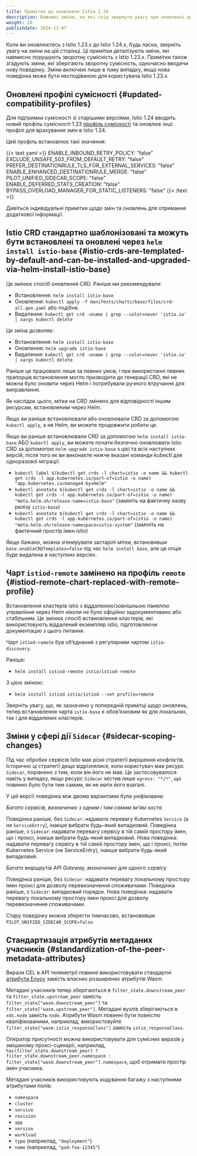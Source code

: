 ```yaml
---
title: Примітки до оновлення Istio 1.24
description: Важливі зміни, на які слід звернути увагу при оновленні до Istio 1.24.0.
weight: 20
publishdate: 2024-11-07
---
```


Коли ви оновлюєтесь з Istio 1.23.x до Istio 1.24.x, будь ласка, зверніть увагу на зміни на цій сторінці. Ці примітки деталізують зміни, які навмисно порушують зворотну сумісність з Istio 1.23.x. Примітки також згадують зміни, які зберігають зворотну сумісність, одночасно вводячи нову поведінку. Зміни включені лише в тому випадку, якщо нова поведінка може бути несподіваною для користувача Istio 1.23.x.

## Оновлені профілі сумісності {#updated-compatibility-profiles}

Для підтримки сумісності зі старішими версіями, Istio 1.24 вводить новий профіль сумісності 1.23 [профіль сумісності](/docs/setup/additional-setup/compatibility-versions/) та оновлює інші профілі для врахування змін в Istio 1.24.

Цей профіль встановлює такі значення:

{{< text yaml >}}
ENABLE_INBOUND_RETRY_POLICY: "false"
EXCLUDE_UNSAFE_503_FROM_DEFAULT_RETRY: "false"
PREFER_DESTINATIONRULE_TLS_FOR_EXTERNAL_SERVICES: "false"
ENABLE_ENHANCED_DESTINATIONRULE_MERGE: "false"
PILOT_UNIFIED_SIDECAR_SCOPE: "false"
ENABLE_DEFERRED_STATS_CREATION: "false"
BYPASS_OVERLOAD_MANAGER_FOR_STATIC_LISTENERS: "false"
{{< /text >}}

Дивіться індивідуальні примітки щодо змін та оновлень для отримання додаткової інформації.

## Istio CRD стандартно шаблонізовані та можуть бути встановлені та оновлені через `helm install istio-base` {#istio-crds-are-templated-by-default-and-can-be-installed-and-upgraded-via-helm-install-istio-base}

Це змінює спосіб оновлення CRD. Раніше ми рекомендували:

- Встановлення: `helm install istio-base`
- Оновлення: `kubectl apply -f manifests/charts/base/files/crd-all.gen.yaml` або подібне.
- Видалення: `kubectl get crd -oname | grep --color=never 'istio.io' | xargs kubectl delete`

Ця зміна дозволяє:

- Встановлення: `helm install istio-base`
- Оновлення: `helm upgrade istio-base`
- Видалення: `kubectl get crd -oname | grep --color=never 'istio.io' | xargs kubectl delete`

Раніше це працювало лише за певних умов, і при використанні певних прапорців встановлення могло призводити до генерації CRD, які не можна було оновити через Helm і потребували ручного втручання для виправлення.

Як наслідок цього, мітки на CRD змінено для відповідності іншим ресурсам, встановленим через Helm.

Якщо ви раніше встановлювали або оновлювали CRD за допомогою `kubectl apply`, а не Helm, ви можете продовжити робити це.

Якщо ви раніше встановлювали CRD за допомогою `helm install istio-base` АБО `kubectl apply`, ви можете почати безпечно оновлювати Istio CRD за допомогою `helm upgrade istio-base` з цієї та всіх наступних версій, після того як ви виконаєте нижче вказані команди kubectl для одноразової міграції:

- `kubectl label $(kubectl get crds -l chart=istio -o name && kubectl get crds -l app.kubernetes.io/part-of=istio -o name) "app.kubernetes.io/managed-by=Helm"`
- `kubectl annotate $(kubectl get crds -l chart=istio -o name && kubectl get crds -l app.kubernetes.io/part-of=istio -o name) "meta.helm.sh/release-name=istio-base"` (замініть на фактичну назву релізу `istio-base`)
- `kubectl annotate $(kubectl get crds -l chart=istio -o name && kubectl get crds -l app.kubernetes.io/part-of=istio -o name) "meta.helm.sh/release-namespace=istio-system"` (замініть на фактичний простір імен istio)

Якщо бажано, можна згенерувати застарілі мітки, встановивши `base.enableCRDTemplates=false` під час `helm install base`, але ця опція буде видалена в наступних версіях.

## Чарт `istiod-remote` замінено на профіль `remote` {#istiod-remote-chart-replaced-with-remote-profile}

Встановлення кластерів istio з віддаленою/зовнішньою панеллю управління через Helm ніколи не було офіційно задокументовано або стабільним. Це змінює спосіб встановлення кластерів, які використовують віддалений екземпляр istio, підготовляючи документацію з цього питання.

Чарт `istiod-remote` був обʼєднаний з регулярним чартом `istio-discovery`.

Раніше:

- `helm install istiod-remote istio/istiod-remote`

З цією зміною:

- `helm install istiod istio/istiod --set profile=remote`

Зверніть увагу, що, як зазначено у попередній примітці щодо оновлень, тепер встановлення чарта `istio-base` є обовʼязковим як для локальних, так і для віддалених кластерів.

## Зміни у сфері дії `Sidecar` {#sidecar-scoping-changes}

Під час обробки сервісів Istio має різні стратегії вирішення конфліктів. Історично ці стратегії дещо відрізнялися, коли користувач мав ресурс `Sidecar`, порівняно з тим, коли він його не мав. Це застосовувалося навіть у випадку, якщо ресурс `Sidecar` містив лише `egress: "*/*"`, що повинно було бути тим самим, як не мати його взагалі.

У цій версії поведінка між двома варіантами була уніфікована:

*Багато сервісів, визначених з одним і тим самим ім'ям хоста*

Поведінка раніше, без `Sidecar`: надавати перевагу Kubernetes `Service` (а не `ServiceEntry`), інакше вибрати будь-який випадковий. Поведінка раніше, з `Sidecar`: надавати перевагу сервісу в тій самій простору імен, що і проксі, інакше вибрати будь-який випадковий. Нова поведінка: надавати перевагу сервісу в тій самій простору імен, що і проксі, потім Kubernetes Service (не ServiceEntry), інакше вибрати будь-який випадковий.

*Багато маршрутів API Gateway, визначених для одного сервісу*

Поведінка раніше, без `Sidecar`: надавати перевагу локальному простору імен проксі для дозволу перевизначення споживачами. Поведінка раніше, з `Sidecar`: випадковий порядок. Нова поведінка: надавати перевагу локальному простору імен проксі для дозволу перевизначення споживачами.

Стару поведінку можна зберегти тимчасово, встановивши `PILOT_UNIFIED_SIDECAR_SCOPE=false`.

## Стандартизація атрибутів метаданих учасників {#standardization-of-the-peer-metadata-attributes}

Вирази CEL в API телеметрії повинні використовувати стандартні [атрибути Envoy](https://www.envoyproxy.io/docs/envoy/latest/intro/arch_overview/advanced/attributes) замість власних розширених атрибутів Wasm.

Метадані учасників тепер зберігаються в `filter_state.downstream_peer` та `filter_state.upstream_peer` замість `filter_state["wasm.downstream_peer"]` та `filter_state["wasm.upstream_peer"]`. Метадані вузлів зберігаються в `xds.node` замість `node`. Атрибути Wasm повинні бути повністю кваліфікованими, наприклад, використовуйте `filter_state["wasm.istio_responseClass"]` замість `istio_responseClass`.

Оператор присутності можна використовувати для сумісних виразів у змішаному проксі-сценарії, наприклад, `has(filter_state.downstream_peer) ? filter_state.downstream_peer.namespace : filter_state["wasm.downstream_peer"].namespace`, щоб отримати простір імен учасника.

Метадані учасників використовують кодування багажу з наступними атрибутами полів:

- `namespace`
- `cluster`
- `service`
- `revision`
- `app`
- `version`
- `workload`
- `type` (наприклад, `"deployment"`)
- `name` (наприклад, `"pod-foo-12345"`)
